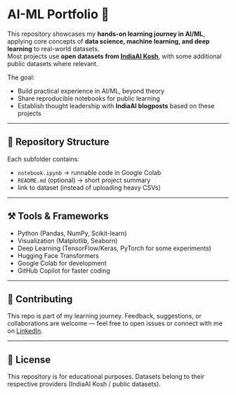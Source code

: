# AI-ML Portfolio 🚀

This repository showcases my **hands-on learning journey in AI/ML**, applying core concepts of **data science, machine learning, and deep learning** to real-world datasets.  
Most projects use **open datasets from [IndiaAI Kosh](https://aikosh.indiaai.gov.in/)**, with some additional public datasets where relevant.  

The goal:  
- Build practical experience in AI/ML, beyond theory  
- Share reproducible notebooks for public learning  
- Establish thought leadership with **IndiaAI blogposts** based on these projects  

---

## 📂 Repository Structure


Each subfolder contains:  
- `notebook.ipynb` → runnable code in Google Colab  
- `README.md` (optional) → short project summary  
- link to dataset (instead of uploading heavy CSVs)  

---
## ⚒️ Tools & Frameworks

- Python (Pandas, NumPy, Scikit-learn)  
- Visualization (Matplotlib, Seaborn)  
- Deep Learning (TensorFlow/Keras, PyTorch for some experiments)  
- Hugging Face Transformers  
- Google Colab for development  
- GitHub Copilot for faster coding  

---

## 🤝 Contributing

This repo is part of my learning journey. Feedback, suggestions, or collaborations are welcome — feel free to open issues or connect with me on [LinkedIn](https://www.linkedin.com).  

---

## 📌 License

This repository is for educational purposes. Datasets belong to their respective providers (IndiaAI Kosh / public datasets).

